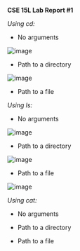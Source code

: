 **CSE 15L Lab Report #1**

*Using cd:*
* No arguments
  
![image](https://github.com/phantv04/cse15l-lab-reports/assets/146781799/335313c2-f5f7-4fb6-ab20-2991abd1fb12)

* Path to a directory
  
![image](https://github.com/phantv04/cse15l-lab-reports/assets/146781799/bb609b83-018b-4a04-af08-e3b65cd1a7ca)

* Path to a file


*Using ls:*
* No arguments
  
![image](https://github.com/phantv04/cse15l-lab-reports/assets/146781799/4b19ba38-866f-4d6b-8d24-2d0e65936f39)
  
* Path to a directory
  
![image](https://github.com/phantv04/cse15l-lab-reports/assets/146781799/c52aecef-003e-49f7-af6b-c4166b7ae580)
  
* Path to a file
  
![image](https://github.com/phantv04/cse15l-lab-reports/assets/146781799/f032cdd3-13d1-4445-a533-962399a5b44a)


*Using cat:*
* No arguments

* Path to a directory

* Path to a file

  
